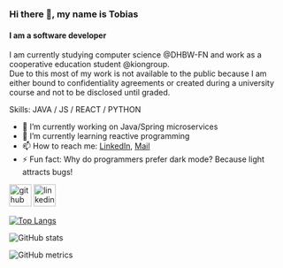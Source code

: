 ### Hi there 👋, my name is Tobias
#### I am a software developer
I am currently studying computer science @DHBW-FN and work as a cooperative education student @kiongroup.  
Due to this most of my work is not available to the public because I am either bound to confidentiality agreements or created during a university course and not to be disclosed until graded.

Skills: JAVA / JS / REACT / PYTHON

- 🔭 I’m currently working on Java/Spring microservices 
- 🌱 I’m currently learning reactive programming 
- 📫 How to reach me: [LinkedIn](https://www.linkedin.com/in/tgoetz), [Mail](mailto:mail@tobiasgoetz.com) 
- ⚡ Fun fact: Why do programmers prefer dark mode? Because light attracts bugs! 


[<img src='https://cdn.jsdelivr.net/npm/simple-icons@3.0.1/icons/github.svg' alt='github' height='40'>](https://github.com/TobiasGoetz)  [<img src='https://cdn.jsdelivr.net/npm/simple-icons@3.0.1/icons/linkedin.svg' alt='linkedin' height='40'>](https://www.linkedin.com/in/tgoetz/)  

[![Top Langs](https://github-readme-stats.vercel.app/api/top-langs/?username=TobiasGoetz)](https://github.com/anuraghazra/github-readme-stats)

![GitHub stats](https://github-readme-stats.vercel.app/api?username=TobiasGoetz&show_icons=true&count_private=true)  

![GitHub metrics](https://metrics.lecoq.io/TobiasGoetz)  
